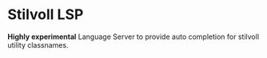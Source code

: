 # Stilvoll LSP

**Highly experimental** Language Server to provide auto completion for stilvoll utility classnames.
